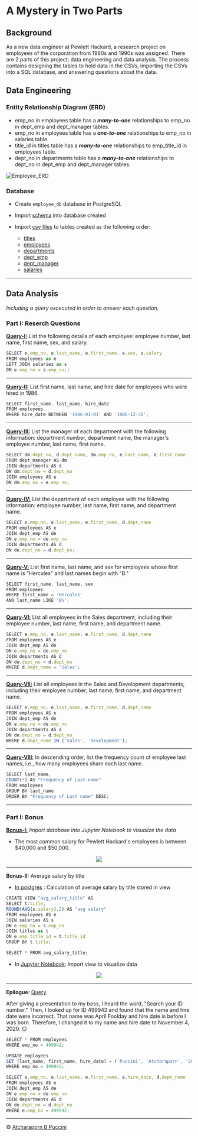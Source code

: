 # A Mystery in Two Parts

## Background

As a new data engineer at Pewlett Hackard, a research project on employees of the corporation from 1980s and 1990s was assigned. There are 2 parts of this project; data engineering and data analysis. The process contains designing the tables to hold data in the CSVs, importing the CSVs into a SQL database, and answering questions about the data. 

## Data Engineering

### Entity Relationship Diagram (ERD)

- emp_no in employees table has a ***many-to-one*** relationships to emp_no in dept_emp and dept_manager tables.
- emp_no in employees table has a ***one-to-one*** relationships to emp_no in salaries table.
- title_id in titles table has a ***many-to-one*** relationships to emp_title_id in employees table.
- dept_no in departments table has a ***many-to-one*** relationships to dept_no in dept_emp and dept_manager tables.

![Employee_ERD](Images/employee_DBD.png)

### Database

- Create `employee_db` database in PostgreSQL 
- Import [schema](EmployeeSQL/employee_schema.sql) into database created
- Import [csv files](Resources) to tables created as the following order:

  * [titles](Resources/titles.csv)
  * [employees](Resources/employees.csv)
  * [departments](Resources/departments.csv)
  * [dept_emp](Resources/dept_emp.csv)
  * [dept_manager](Resources/dept_manager.csv)
  * [salaries](Resources/salaries.csv)

---
## Data Analysis
*Including a query excecuted in order to answer each question.*

### Part I: Reserch Questions
 
[**Query-I:**](EmployeeSQL/Q1.sql) List the following details of each employee: employee number, last name, first name, sex, and salary.

```javascript
SELECT e.emp_no, e.last_name, e.first_name, e.sex, s.salary
FROM employees as e
LEFT JOIN salaries as s
ON e.emp_no = s.emp_no;|
```

---
[**Query-II:**](EmployeeSQL/Q2.sql) List first name, last name, and hire date for employees who were hired in 1986.

```javascript
SELECT first_name, last_name, hire_date
FROM employees
WHERE hire_date BETWEEN '1986-01-01' AND '1986-12-31';
```

---
[**Query-III:**](EmployeeSQL/Q3.sql) List the manager of each department with the following information: department number, department name, the manager's employee number, last name, first name.

```javascript
SELECT dm.dept_no, d.dept_name, dm.emp_no, e.last_name, e.first_name
FROM dept_manager AS dm
JOIN departments AS d 
ON dm.dept_no = d.dept_no
JOIN employees AS e 
ON dm.emp_no = e.emp_no;
```

---
[**Query-IV:**](EmployeeSQL/Q4.sql) List the department of each employee with the following information: employee number, last name, first name, and department name.

```javascript
SELECT e.emp_no, e.last_name, e.first_name, d.dept_name
FROM employees AS e
JOIN dept_emp AS de
ON e.emp_no = de.emp_no
JOIN departments AS d
ON de.dept_no = d.dept_no;
```

---
[**Query-V:**](EmployeeSQL/Q5.sql) List first name, last name, and sex for employees whose first name is "Hercules" and last names begin with "B."

```javascript
SELECT first_name, last_name, sex
FROM employees 
WHERE first_name = 'Hercules'
AND last_name LIKE 'B%';
```

---
[**Query-VI:**](EmployeeSQL/Q6.sql) List all employees in the Sales department, including their employee number, last name, first name, and department name.

```javascript
SELECT e.emp_no, e.last_name, e.first_name, d.dept_name
FROM employees AS e
JOIN dept_emp AS de
ON e.emp_no = de.emp_no
JOIN departments AS d
ON de.dept_no = d.dept_no
WHERE d.dept_name = 'Sales';
```

---
[**Query-VII:**](EmployeeSQL/Q7.sql) List all employees in the Sales and Development departments, including their employee number, last name, first name, and department name.

```javascript
SELECT e.emp_no, e.last_name, e.first_name, d.dept_name
FROM employees AS e
JOIN dept_emp AS de
ON e.emp_no = de.emp_no
JOIN departments AS d
ON de.dept_no = d.dept_no
WHERE d.dept_name IN ('Sales', 'Development');
```

---
[**Query-VIII:**](EmployeeSQL/Q8.sql) In descending order, list the frequency count of employee last names, i.e., how many employees share each last name.

```javascript
SELECT last_name,
COUNT(*) AS "Frequency of Last name"
FROM employees
GROUP BY last_name
ORDER BY "Frequency of Last name" DESC;
```

---
### Part I: Bonus

[**Bonus-I:**](https://nbviewer.jupyter.org/github/abpuccini/sql-challenge/blob/main/Employee_DB.ipynb) *Import database into Jupyter Notebook to visualize the data*

- The most common salary for Pewlett Hackard's employees is between $40,000 and $50,000.

<p align="center">
  <img src="Images/salary_range.png">
</p>

---

**Bonus-II:** Average salary by title

- [In postgres](EmployeeSQL/bonus_q2.sql) : Calculation of average salary by title stored in view

```javascript
CREATE VIEW "avg_salary_title" AS
SELECT t.title,
ROUND(AVG(s.salary),2) AS "avg salary"
FROM employees AS e 
JOIN salaries AS s
ON e.emp_no = s.emp_no
JOIN titles as t
ON e.emp_title_id = t.title_id
GROUP BY t.title;

SELECT * FROM avg_salary_title;
```

- In [Jupyter Notebook](https://nbviewer.jupyter.org/github/abpuccini/sql-challenge/blob/main/Employee_DB.ipynb): Import view to visualize data 

<p align="center">
  <img src="Images/avg_salary_title.png">
</p>

---

**Epilogue:** [Query](EmployeeSQL/bonus-epilogue.sql)

After giving a presentation to my boss, I heard the word, "Search your ID number." Then, I looked up for ID 499942 and found that the name and hire date were incorrect. That name was April Foolday and hire date is before I was born. Therefore, I changed it to my name and hire date to November 4, 2020. :wink:   

```javascript
SELECT * FROM employees
WHERE emp_no = 499942;

UPDATE employees
SET (last_name, first_name, hire_date) = ('Puccini', 'Atcharaporn', '2020-11-04')
WHERE emp_no = 499942;

SELECT e.emp_no, e.last_name, e.first_name, e.hire_date, d.dept_name
FROM employees AS e
JOIN dept_emp AS de
ON e.emp_no = de.emp_no
JOIN departments AS d
ON de.dept_no = d.dept_no
WHERE e.emp_no = 499942;
```

---
© [Atcharaporn B Puccini](https://www.linkedin.com/in/atcharaporn-puccini-233614118)